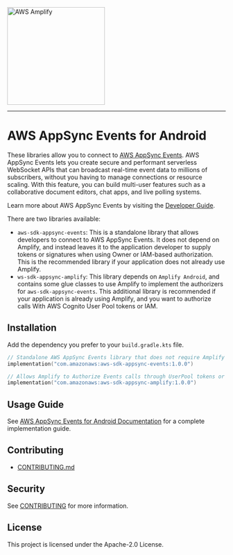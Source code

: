 <img src="https://s3.amazonaws.com/aws-mobile-hub-images/aws-amplify-logo.png" alt="AWS Amplify" width="225">

---

# AWS AppSync Events for Android

These libraries allow you to connect to [AWS AppSync Events](https://docs.aws.amazon.com/appsync/latest/eventapi/event-api-welcome.html).
AWS AppSync Events lets you create secure and performant serverless WebSocket APIs that can broadcast real-time event data to millions of subscribers, without you having to manage connections or resource scaling. With this feature, you can build multi-user features such as a collaborative document editors, chat apps, and live polling systems.

Learn more about AWS AppSync Events by visiting the [Developer Guide](https://docs.aws.amazon.com/appsync/latest/eventapi/event-api-welcome.html).

There are two libraries available:

- `aws-sdk-appsync-events`: This is a standalone library that allows developers to connect to AWS AppSync Events. It does not depend on Amplify, and instead leaves it to the application developer to supply tokens or signatures when using Owner or IAM-based authorization. This is the recommended library if your application does not already use Amplify.
- `ws-sdk-appsync-amplify`: This library depends on `Amplify Android`, and contains some glue classes to use Amplify to implement the authorizers for `aws-sdk-appsync-events`. This additional library is recommended if your application is already using Amplify, and you want to authorize calls With AWS Cognito User Pool tokens or IAM.

## Installation

Add the dependency you prefer to your `build.gradle.kts` file.

```kotlin
// Standalone AWS AppSync Events library that does not require Amplify
implementation("com.amazonaws:aws-sdk-appsync-events:1.0.0")

// Allows Amplify to Authorize Events calls through UserPool tokens or IAM
implementation("com.amazonaws:aws-sdk-appsync-amplify:1.0.0")
```

## Usage Guide

See [AWS AppSync Events for Android Documentation](https://docs.amplify.aws/android/build-a-backend/data/connect-event-api/) for a complete implementation guide.

## Contributing

- [CONTRIBUTING.md](../CONTRIBUTING.md)

## Security

See [CONTRIBUTING](../CONTRIBUTING.md#security-issue-notifications) for more information.

## License

This project is licensed under the Apache-2.0 License.
